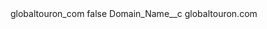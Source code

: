 <?xml version="1.0" encoding="UTF-8"?>
<CustomMetadata xmlns="http://soap.sforce.com/2006/04/metadata" xmlns:xsi="http://www.w3.org/2001/XMLSchema-instance" xmlns:xsd="http://www.w3.org/2001/XMLSchema">
    <label>globaltouron_com</label>
    <protected>false</protected>
    <values>
        <field>Domain_Name__c</field>
        <value xsi:type="xsd:string">globaltouron.com</value>
    </values>
</CustomMetadata>

